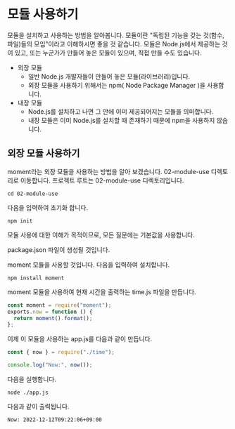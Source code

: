 # 모듈 사용하기 


모듈을 설치하고 사용하는 방법을 알아봅니다. 모듈이란 "독립된 기능을 갖는 것(함수, 파일)들의 모임"이라고 이해하시면 좋을 것 같습니다.  모듈은 Node.js에서 제공하는 것이 있고, 또는 누군가가 만들어 놓은 모듈이 있으며, 직접 만들 수도 있습니다.


* 외장 모듈
  * 일반 Node.js 개발자들이 만들어 놓은 모듈(라이브러리)입니다.
  * 외장 모듈을 사용하기 위해서는 npm( Node Package Manager )을 사용합니다.
* 내장 모듈
  * Node.js를 설치하고 나면 그 안에 이미 제공되어지는 모듈을 의미합니다.
  * 내장 모듈은 이미 Node.js를 설치할 때 존재하기 때문에 npm을 사용하지 않습니다.



## 외장 모듈 사용하기 
moment라는 외장 모듈을 사용하는 방법을 알아 보겠습니다.  02-module-use  디렉토리로 이동합니다. 프로젝트 루트는 02-module-use  디렉토리입니다.

```shell
cd 02-module-use
```
다음을 입력하여 초기화 합니다. 
```shell
npm init
```
모듈 사용에 대한 이해가 목적이므로, 모든 질문에는 기본값을 사용합니다. 

package.json 파일이 생성될 것입니다. 

moment 모듈을 사용할 것입니다. 다음을 입력하여 설치합니다. 
```shell
npm install moment 
```

moment 모듈을 사용하여 현재 시간을 출력하는 time.js 파일을 만듭니다. 



```jsx
const moment = require("moment");
exports.now = function () {
  return moment().format();
};
```
이제 이 모듈을 사용하는 app.js를 다음과 같이 만듭니다. 
```jsx
const { now } = require("./time");

console.log("Now:", now());
```

다음을 실행합니다. 
```shell
node ./app.js
```
다음과 같이 출력됩니다.

```shell
Now: 2022-12-12T09:22:06+09:00
```









